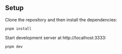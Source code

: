
## Setup

Clone the repository and then install the dependencies:

```
pnpm install
```

Start development server at http://localhost:3333:

```
pnpm dev
```
